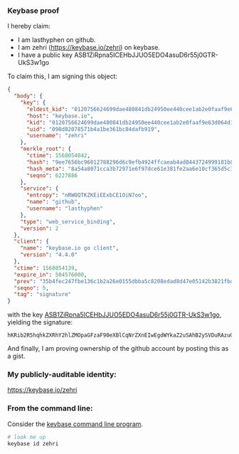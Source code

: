 ### Keybase proof

I hereby claim:

  * I am lasthyphen on github.
  * I am zehri (https://keybase.io/zehri) on keybase.
  * I have a public key ASB1ZiRpna5ICEHbJJUO5EDO4asuD6r55j0GTR-UkS3w1go

To claim this, I am signing this object:

```json
{
  "body": {
    "key": {
      "eldest_kid": "0120756624699dae480841db24950ee440cee1ab2e0faaf9e63d064d1f94912df0d60a",
      "host": "keybase.io",
      "kid": "0120756624699dae480841db24950ee440cee1ab2e0faaf9e63d064d1f94912df0d60a",
      "uid": "098d82078571b4a1be361bc84dafb919",
      "username": "zehri"
    },
    "merkle_root": {
      "ctime": 1568054042,
      "hash": "9ee7656bc96012788296d6c9efb4924ffcaeab4ad8443724999181b8c45201ff53453c2a3f8bc6b8c8c3b98ef92485369e15a3de9b5b39b3ddf5efd410d0d44c",
      "hash_meta": "8a54a8071cca3b72971e6f97dce61e381fe2aa6e10cf365d5c35b4ec2588b976",
      "seqno": 6227886
    },
    "service": {
      "entropy": "nRW0QTKZKEiEExbCE1OiN7oo",
      "name": "github",
      "username": "lasthyphen"
    },
    "type": "web_service_binding",
    "version": 2
  },
  "client": {
    "name": "keybase.io go client",
    "version": "4.4.0"
  },
  "ctime": 1568054139,
  "expire_in": 504576000,
  "prev": "35b4fec247fbe136c1b2a26e0155dbba5c8208edad8d47e05142b3821fbdf951",
  "seqno": 5,
  "tag": "signature"
}
```

with the key [ASB1ZiRpna5ICEHbJJUO5EDO4asuD6r55j0GTR-UkS3w1go](https://keybase.io/zehri), yielding the signature:

```
hKRib2R5hqhkZXRhY2hlZMOpaGFzaF90eXBlCqNrZXnEIwEgdWYkaZ2uSAhB2ySVDuRAzuGrLg+q+eY9Bk0flJEt8NYKp3BheWxvYWTESpcCBcQgNbT+wkf74TbBsqJuAVXbulyCCO2tjUfgUUKzgh+9+VHEIE9K8kRoCb8N5EwZDIEUPBbLa7EHxXc4vLmgRM4D05lsAgHCo3NpZ8RAYPQKhhvkA9kRZWz8/plKoGctTfE2RKXpJ0tljASy4GEIrDPLEx80yeUOiCSDIbVk2C2G7MGf3eL9tvE3m+yqCKhzaWdfdHlwZSCkaGFzaIKkdHlwZQildmFsdWXEINX1mjVxe0t1rnPhdTSD1ojgydHKWeFx/wpYgd1BZTGLo3RhZ80CAqd2ZXJzaW9uAQ==

```

And finally, I am proving ownership of the github account by posting this as a gist.

### My publicly-auditable identity:

https://keybase.io/zehri

### From the command line:

Consider the [keybase command line program](https://keybase.io/download).

```bash
# look me up
keybase id zehri
```
